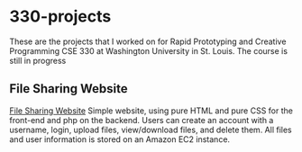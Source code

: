 # 330-projects
These are the projects that I worked on for Rapid Prototyping and Creative Programming CSE 330 at Washington University in St. Louis.  The course is still in progress

## File Sharing Website
[File Sharing Website](http://ec2-44-202-112-86.compute-1.amazonaws.com/~griffinlorimer/m2login.html)
Simple website, using pure HTML and pure CSS for the front-end and php on the backend.  Users can create an account with a username, login, upload files, view/download files, and delete them.  All files and user information is stored on an Amazon EC2 instance.
